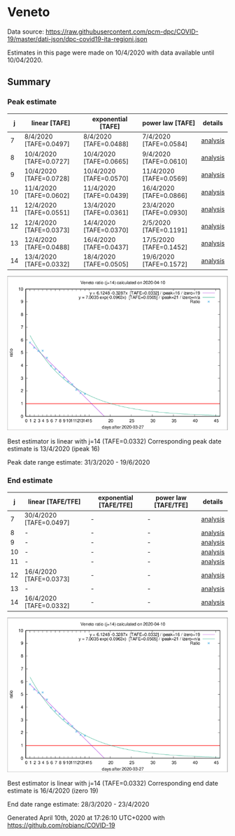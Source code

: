 # Veneto


Data source: https://raw.githubusercontent.com/pcm-dpc/COVID-19/master/dati-json/dpc-covid19-ita-regioni.json

Estimates in this page were made on 10/4/2020 with data available until 10/04/2020.


## Summary 

### Peak estimate 
|j|linear [TAFE]|exponential [TAFE]|power law [TAFE]|details|
|---|----|-----------|---------|-------|
|7|8/4/2020 [TAFE=0.0497]|8/4/2020 [TAFE=0.0488]|7/4/2020 [TAFE=0.0584]|[analysis](COVID-19_veneto_j7_2020-04-10.md)|
|8|10/4/2020 [TAFE=0.0727]|10/4/2020 [TAFE=0.0665]|9/4/2020 [TAFE=0.0610]|[analysis](COVID-19_veneto_j8_2020-04-10.md)|
|9|10/4/2020 [TAFE=0.0728]|10/4/2020 [TAFE=0.0570]|11/4/2020 [TAFE=0.0569]|[analysis](COVID-19_veneto_j9_2020-04-10.md)|
|10|11/4/2020 [TAFE=0.0602]|11/4/2020 [TAFE=0.0439]|16/4/2020 [TAFE=0.0866]|[analysis](COVID-19_veneto_j10_2020-04-10.md)|
|11|12/4/2020 [TAFE=0.0551]|13/4/2020 [TAFE=0.0361]|23/4/2020 [TAFE=0.0930]|[analysis](COVID-19_veneto_j11_2020-04-10.md)|
|12|12/4/2020 [TAFE=0.0373]|14/4/2020 [TAFE=0.0370]|2/5/2020 [TAFE=0.1191]|[analysis](COVID-19_veneto_j12_2020-04-10.md)|
|13|12/4/2020 [TAFE=0.0488]|16/4/2020 [TAFE=0.0437]|17/5/2020 [TAFE=0.1452]|[analysis](COVID-19_veneto_j13_2020-04-10.md)|
|14|13/4/2020 [TAFE=0.0332]|18/4/2020 [TAFE=0.0505]|19/6/2020 [TAFE=0.1572]|[analysis](COVID-19_veneto_j14_2020-04-10.md)|

![best peak estimate](COVID-19_veneto_j14_2020-04-10.png)

Best estimator is linear with j=14 (TAFE=0.0332)
Corresponding peak date estimate is 13/4/2020 (ipeak 16)


Peak date range estimate: 31/3/2020 - 19/6/2020

### End estimate 
|j|linear [TAFE/TFE]|exponential [TAFE/TFE]|power law [TAFE/TFE]|details|
|---|----|-----------|---------|-------|
|7|30/4/2020 [TAFE=0.0497]|-|-|[analysis](COVID-19_veneto_j7_2020-04-10.md)|
|8|-|-|-|[analysis](COVID-19_veneto_j8_2020-04-10.md)|
|9|-|-|-|[analysis](COVID-19_veneto_j9_2020-04-10.md)|
|10|-|-|-|[analysis](COVID-19_veneto_j10_2020-04-10.md)|
|11|-|-|-|[analysis](COVID-19_veneto_j11_2020-04-10.md)|
|12|16/4/2020 [TAFE=0.0373]|-|-|[analysis](COVID-19_veneto_j12_2020-04-10.md)|
|13|-|-|-|[analysis](COVID-19_veneto_j13_2020-04-10.md)|
|14|16/4/2020 [TAFE=0.0332]|-|-|[analysis](COVID-19_veneto_j14_2020-04-10.md)|

![best zero estimate](COVID-19_veneto_j14_2020-04-10.png)

Best estimator is linear with j=14 (TAFE=0.0332)
Corresponding end date estimate is 16/4/2020 (izero 19)


End date range estimate: 28/3/2020 - 23/4/2020

Generated April 10th, 2020 at 17:26:10 UTC+0200 with https://github.com/robianc/COVID-19
